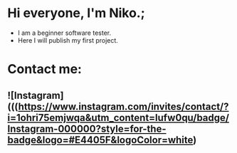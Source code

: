  #  Hi everyone, I'm Niko.;
   * I am a beginner software tester.
   * Here I will publish my first project.
   # Contact me:
 ## ![Instagram](((https://www.instagram.com/invites/contact/?i=1ohri75emjwqa&utm_content=lufw0qu/badge/Instagram-000000?style=for-the-badge&logo=#E4405F&logoColor=white)

   


